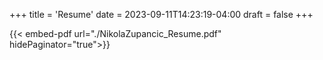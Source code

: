 +++
title = 'Resume'
date = 2023-09-11T14:23:19-04:00
draft = false
+++

{{< embed-pdf url="./NikolaZupancic_Resume.pdf" hidePaginator="true">}}

